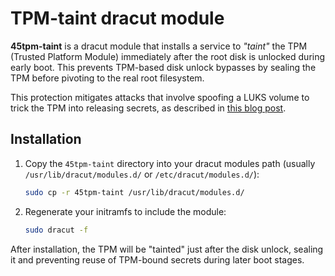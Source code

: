 # TPM-taint dracut module

**45tpm-taint** is a dracut module that installs a service to *"taint"* the TPM (Trusted Platform Module) immediately after the root disk is unlocked during early boot. This prevents TPM-based disk unlock bypasses by sealing the TPM before pivoting to the real root filesystem.

This protection mitigates attacks that involve spoofing a LUKS volume to trick the TPM into releasing secrets, as described in [this blog post](https://oddlama.org/blog/bypassing-disk-encryption-with-tpm2-unlock/).

## Installation

1. Copy the `45tpm-taint` directory into your dracut modules path (usually `/usr/lib/dracut/modules.d/` or `/etc/dracut/modules.d/`):

   ```bash
   sudo cp -r 45tpm-taint /usr/lib/dracut/modules.d/
   ```

2. Regenerate your initramfs to include the module:

   ```bash
   sudo dracut -f
   ```

After installation, the TPM will be "tainted" just after the disk unlock, sealing it and preventing reuse of TPM-bound secrets during later boot stages.
